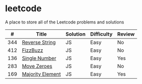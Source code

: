# leetcode
A place to store all of the Leetcode problems and solutions 

| #   | Title                                                                           | Solution | Difficulty | Review |
|-----|---------------------------------------------------------------------------------|----------|------------|--------|
| 344 | [Reverse String](https://leetcode.com/problems/reverse-string/description/)     | JS       | Easy       | No     |
| 412 | [FizzBuzz](https://leetcode.com/problems/fizz-buzz/description/)                | JS       | Easy       | No     |
| 136 | [Single Number](https://leetcode.com/problems/single-number/)                   | JS       | Easy       | Yes    |
| 283 | [Move Zeroes](https://leetcode.com/problems/move-zeroes/description/)           | JS       | Easy       | No     |
| 169 | [Majority Element](https://leetcode.com/problems/majority-element/description/) | JS       | Easy       | Yes    |
